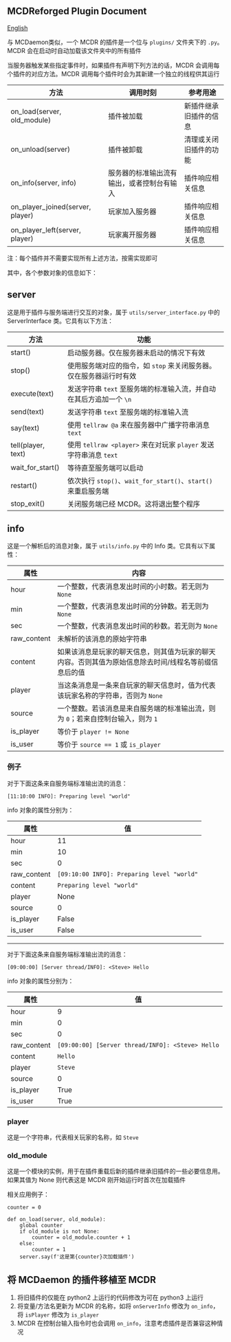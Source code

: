 MCDReforged Plugin Document
---

[English](https://github.com/Fallen-Breath/MCDReforged/blob/master/doc/plugin.md)

与 MCDaemon类似，一个 MCDR 的插件是一个位与 `plugins/` 文件夹下的 `.py`。MCDR 会在启动时自动加载该文件夹中的所有插件

当服务器触发某些指定事件时，如果插件有声明下列方法的话，MCDR 会调用每个插件的对应方法。MCDR 调用每个插件时会为其新建一个独立的线程供其运行

| 方法 | 调用时刻 | 参考用途 |
|---|---|---|
| on_load(server, old_module) | 插件被加载 | 新插件继承旧插件的信息 |
| on_unload(server) | 插件被卸载 | 清理或关闭旧插件的功能 |
| on_info(server, info) | 服务器的标准输出流有输出，或者控制台有输入 | 插件响应相关信息 |
| on_player_joined(server, player) | 玩家加入服务器 | 插件响应相关信息 |
| on_player_left(server, player) | 玩家离开服务器 | 插件响应相关信息 |

注：每个插件并不需要实现所有上述方法，按需实现即可

其中，各个参数对象的信息如下：

## server

这是用于插件与服务端进行交互的对象，属于 `utils/server_interface.py` 中的 ServerInterface 类。它具有以下方法：

| 方法 | 功能 |
|---|---|
| start() | 启动服务器。仅在服务器未启动的情况下有效 |
| stop() | 使用服务端对应的指令，如 `stop` 来关闭服务器。仅在服务器运行时有效 |
| execute(text) | 发送字符串 `text` 至服务端的标准输入流，并自动在其后方追加一个 `\n` |
| send(text) | 发送字符串 `text` 至服务端的标准输入流 |
| say(text) | 使用 `tellraw @a` 来在服务器中广播字符串消息 `text` |
| tell(player, text) | 使用 `tellraw <player>` 来在对玩家 `player` 发送字符串消息 `text` |
| wait_for_start() | 等待直至服务端可以启动 |
| restart() | 依次执行 `stop()`、`wait_for_start()`、`start()` 来重启服务端 |
| stop_exit() | 关闭服务端已经 MCDR。这将退出整个程序 |

## info

这是一个解析后的消息对象，属于 `utils/info.py` 中的 Info 类。它具有以下属性：

| 属性 | 内容 |
|---|---|
| hour | 一个整数，代表消息发出时间的小时数。若无则为 `None` |
| min | 一个整数，代表消息发出时间的分钟数。若无则为 `None` |
| sec | 一个整数，代表消息发出时间的秒数。若无则为 `None` |
| raw_content | 未解析的该消息的原始字符串 |
| content | 如果该消息是玩家的聊天信息，则其值为玩家的聊天内容。否则其值为原始信息除去时间/线程名等前缀信息后的值 |
| player | 当这条消息是一条来自玩家的聊天信息时，值为代表该玩家名称的字符串，否则为 `None` |
| source | 一个整数。若该消息是来自服务端的标准输出流，则为 `0`；若来自控制台输入，则为 `1` |
| is_player | 等价于 `player != None` |
| is_user | 等价于 `source == 1` 或 `is_player` |

### 例子

对于下面这条来自服务端标准输出流的消息：

`[11:10:00 INFO]: Preparing level "world"`

info 对象的属性分别为：

| 属性 | 值 |
|---|---|
| hour | 11 |
| min | 10 |
| sec | 0 |
| raw_content | `[09:10:00 INFO]: Preparing level "world"` |
| content | `Preparing level "world"` |
| player | None |
| source | 0 |
| is_player | False |
| is_user | False |

------

对于下面这条来自服务端标准输出流的消息：

`[09:00:00] [Server thread/INFO]: <Steve> Hello`

info 对象的属性分别为：

| 属性 | 值 |
|---|---|
| hour | 9 |
| min | 0 |
| sec | 0 |
| raw_content | `[09:00:00] [Server thread/INFO]: <Steve> Hello` |
| content | `Hello` |
| player | `Steve` |
| source | 0 |
| is_player | True |
| is_user | True |

### player

这是一个字符串，代表相关玩家的名称，如 `Steve`

### old_module

这是一个模块的实例，用于在插件重载后新的插件继承旧插件的一些必要信息用。如果其值为 None 则代表这是 MCDR 刚开始运行时首次在加载插件

相关应用例子：

```
counter = 0

def on_load(server, old_module):
	global counter
    if old_module is not None:
        counter = old_module.counter + 1
    else:
        counter = 1
    server.say(f'这是第{counter}次加载插件')
```

## 将 MCDaemon 的插件移植至 MCDR

1. 将旧插件的仅能在 python2 上运行的代码修改为可在 python3 上运行
2. 将变量/方法名更新为 MCDR 的名称，如将 `onServerInfo` 修改为 `on_info`，将 `isPlayer` 修改为 `is_player`
3. MCDR 在控制台输入指令时也会调用 `on_info`，注意考虑插件是否兼容这种情况


